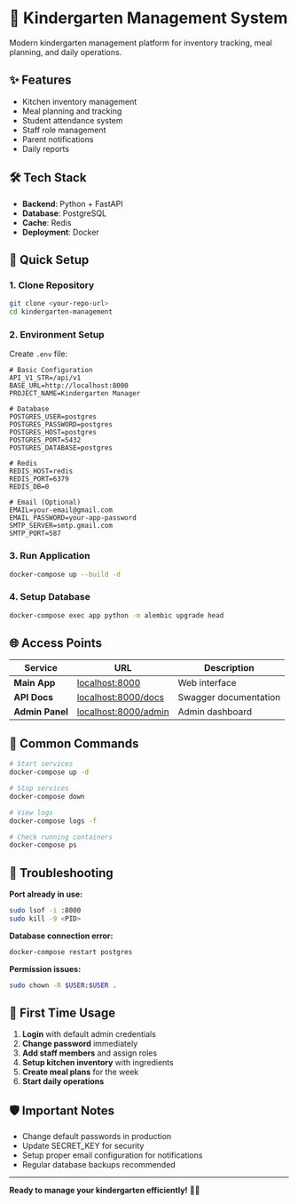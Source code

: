 # 🎒 Kindergarten Management System

Modern kindergarten management platform for inventory tracking, meal planning, and daily operations.

## ✨ Features

- Kitchen inventory management
- Meal planning and tracking
- Student attendance system
- Staff role management
- Parent notifications
- Daily reports

## 🛠️ Tech Stack

- **Backend**: Python + FastAPI
- **Database**: PostgreSQL
- **Cache**: Redis
- **Deployment**: Docker

## 🚀 Quick Setup

### 1. Clone Repository
```bash
git clone <your-repo-url>
cd kindergarten-management
```

### 2. Environment Setup
Create `.env` file:

```env
# Basic Configuration
API_V1_STR=/api/v1
BASE_URL=http://localhost:8000
PROJECT_NAME=Kindergarten Manager

# Database
POSTGRES_USER=postgres
POSTGRES_PASSWORD=postgres
POSTGRES_HOST=postgres
POSTGRES_PORT=5432
POSTGRES_DATABASE=postgres

# Redis
REDIS_HOST=redis
REDIS_PORT=6379
REDIS_DB=0

# Email (Optional)
EMAIL=your-email@gmail.com
EMAIL_PASSWORD=your-app-password
SMTP_SERVER=smtp.gmail.com
SMTP_PORT=587

```

### 3. Run Application
```bash
docker-compose up --build -d
```

### 4. Setup Database
```bash
docker-compose exec app python -m alembic upgrade head
```

## 🌐 Access Points

| Service | URL | Description |
|---------|-----|-------------|
| **Main App** | [localhost:8000](http://localhost:8000) | Web interface |
| **API Docs** | [localhost:8000/docs](http://localhost:8000/docs) | Swagger documentation |
| **Admin Panel** | [localhost:8000/admin](http://localhost:8000/admin) | Admin dashboard |


## 🔧 Common Commands

```bash
# Start services
docker-compose up -d

# Stop services
docker-compose down

# View logs
docker-compose logs -f

# Check running containers
docker-compose ps
```

## 🐛 Troubleshooting

**Port already in use:**
```bash
sudo lsof -i :8000
sudo kill -9 <PID>
```

**Database connection error:**
```bash
docker-compose restart postgres
```

**Permission issues:**
```bash
sudo chown -R $USER:$USER .
```

## 📱 First Time Usage

1. **Login** with default admin credentials
2. **Change password** immediately
3. **Add staff members** and assign roles
4. **Setup kitchen inventory** with ingredients
5. **Create meal plans** for the week
6. **Start daily operations**

## 🛡️ Important Notes

- Change default passwords in production
- Update SECRET_KEY for security
- Setup proper email configuration for notifications
- Regular database backups recommended

---

**Ready to manage your kindergarten efficiently!** 🏫✨
